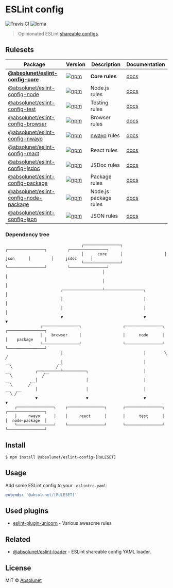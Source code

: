 # ESLint config
[![Travis CI](https://travis-ci.com/absolunet/eslint-config.svg?branch=master)](https://travis-ci.com/absolunet/eslint-config/builds)
[![lerna](https://img.shields.io/badge/maintained%20with-lerna-cc00ff.svg)](https://lernajs.io/)

> Opinionated ESLint [shareable configs](https://eslint.org/docs/developer-guide/shareable-configs.html).

## Rulesets

| Package | Version | Description | Documentation |
|---|---|---|---|
| **[@absolunet/eslint-config-core](packages/core)** | [![npm](https://img.shields.io/npm/v/@absolunet/eslint-config-core.svg)](https://www.npmjs.com/package/@absolunet/eslint-config-core) | **Core rules** | [docs](https://documentation.absolunet.com/eslint-config/core) |
| [@absolunet/eslint-config-node](packages/node) | [![npm](https://img.shields.io/npm/v/@absolunet/eslint-config-node.svg)](https://www.npmjs.com/package/@absolunet/eslint-config-node) | Node.js rules | [docs](https://documentation.absolunet.com/eslint-config/node) |
| [@absolunet/eslint-config-test](packages/test) | [![npm](https://img.shields.io/npm/v/@absolunet/eslint-config-test.svg)](https://www.npmjs.com/package/@absolunet/eslint-config-test) | Testing rules | [docs](https://documentation.absolunet.com/eslint-config/test) |
| [@absolunet/eslint-config-browser](packages/browser) | [![npm](https://img.shields.io/npm/v/@absolunet/eslint-config-browser.svg)](https://www.npmjs.com/package/@absolunet/eslint-config-browser) | Browser rules | [docs](https://documentation.absolunet.com/eslint-config/browser) |
| [@absolunet/eslint-config-nwayo](packages/nwayo) | [![npm](https://img.shields.io/npm/v/@absolunet/eslint-config-nwayo.svg)](https://www.npmjs.com/package/@absolunet/eslint-config-nwayo) | [nwayo](https://documentation.absolunet.com/nwayo/) rules | [docs](https://documentation.absolunet.com/eslint-config/nwayo) |
| [@absolunet/eslint-config-react](packages/react) | [![npm](https://img.shields.io/npm/v/@absolunet/eslint-config-react.svg)](https://www.npmjs.com/package/@absolunet/eslint-config-react) | React rules | [docs](https://documentation.absolunet.com/eslint-config/react) |
| [@absolunet/eslint-config-jsdoc](packages/jsdoc) | [![npm](https://img.shields.io/npm/v/@absolunet/eslint-config-jsdoc.svg)](https://www.npmjs.com/package/@absolunet/eslint-config-jsdoc) | JSDoc rules | [docs](https://documentation.absolunet.com/eslint-config/jsdoc) |
| [@absolunet/eslint-config-package](packages/package) | [![npm](https://img.shields.io/npm/v/@absolunet/eslint-config-package.svg)](https://www.npmjs.com/package/@absolunet/eslint-config-package) | Package rules | [docs](https://documentation.absolunet.com/eslint-config/package) |
| [@absolunet/eslint-config-node-package](packages/node-package) | [![npm](https://img.shields.io/npm/v/@absolunet/eslint-config-node-package.svg)](https://www.npmjs.com/package/@absolunet/eslint-config-node-package) | Node.js package rules | [docs](https://documentation.absolunet.com/eslint-config/node-package) |
| [@absolunet/eslint-config-json](packages/json) | [![npm](https://img.shields.io/npm/v/@absolunet/eslint-config-json.svg)](https://www.npmjs.com/package/@absolunet/eslint-config-json) | JSON rules | [docs](https://documentation.absolunet.com/eslint-config/json) |

### Dependency tree
```
                                 ┌────────────────┐                  ┌────────────────┐         ┌────────────────┐
                                 │      core      │                  │      json      │         │     jsdoc      │
                                 └────────────────┘                  └────────────────┘         └────────────────┘
                                          │                                                              │
                                          │                                                              │
                        ┌─────────────────┴─────────────────┐                                            │
                        │                                   │                                            │
                        │                                   │                                            │
                        ▼                                   ▼                                            ▼
               ┌────────────────┐                  ┌────────────────┐                           ┌────────────────┐
               │    browser     │                  │      node      │                           │    package     │
               └────────────────┘                  └────────────────┘                           └────────────────┘
                        │                                   │        ╲                         ╱
                        │                                   │         ‾‾╲                   ╱‾‾
             ┌──────────┴──────────┐                        │            ‾‾╲             ╱‾‾
             │                     │                        │               ‾‾╲       ╱‾‾
             │                     │                        │                  ‾‾╲ ╱‾‾
             ▼                     ▼                        ▼                     ▼
    ┌────────────────┐    ┌────────────────┐       ┌────────────────┐     ┌────────────────┐
    │     nwayo      │    │     react      │       │      test      │     │  node-package  │
    └────────────────┘    └────────────────┘       └────────────────┘     └────────────────┘
```


## Install

```
$ npm install @absolunet/eslint-config-[RULESET]
```


## Usage

Add some ESLint config to your `.eslintrc.yaml`:

```yaml
extends: '@absolunet/[RULESET]'
```


## Used plugins

- [eslint-plugin-unicorn](https://github.com/sindresorhus/eslint-plugin-unicorn) - Various awesome rules


## Related

- [@absolunet/eslint-loader](https://github.com/absolunet/node-eslint-loader) - ESLint shareable config YAML loader.


## License
MIT © [Absolunet](https://absolunet.com)

